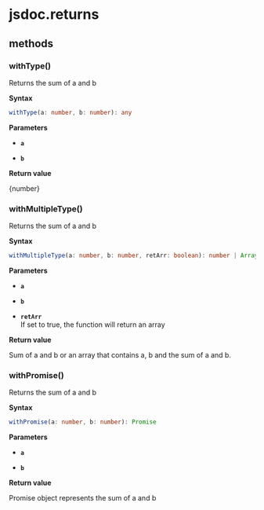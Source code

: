 # jsdoc.returns

## methods

### withType()

Returns the sum of a and b

**Syntax**

```ts
withType(a: number, b: number): any
```

**Parameters**

- **`a`**

- **`b`**

**Return value**

{number}

### withMultipleType()

Returns the sum of a and b

**Syntax**

```ts
withMultipleType(a: number, b: number, retArr: boolean): number | Array
```

**Parameters**

- **`a`**

- **`b`**

- **`retArr`**<br>
  If set to true, the function will return an array

**Return value**

Sum of a and b or an array that contains a, b and the sum of a and b.

### withPromise()

Returns the sum of a and b

**Syntax**

```ts
withPromise(a: number, b: number): Promise
```

**Parameters**

- **`a`**

- **`b`**

**Return value**

Promise object represents the sum of a and b

